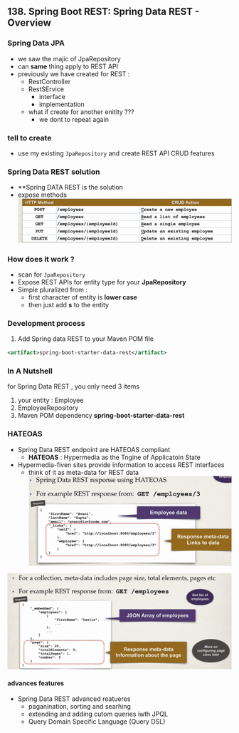 ## 138. Spring Boot REST: Spring Data REST - Overview

### Spring Data JPA 
* we saw the majic of JpaRepository 
* can **same** thing apply to REST API 
* previously we have created for REST : 
  * RestController
  * RestSErvice
    * interface
    * implementation
  * what if create for another enitity ??? 
    * we dont to repeat again 

### tell to create
* use my existing `JpaRepository` and create REST API CRUD features

### Spring Data REST solution 
* **Spring DATA REST is the solution
* expose methods
![img.png](img.png)

### How does it work ? 
* scan for `JpaRepository`
* Expose REST APIs for entity type for your **JpaRepository**
* Simple pluralized from : 
  * first character of entity is **lower case** 
  * then just add **s** to the entity

### Development process 
1. Add Spring data REST to your Maven POM file 
```xml
<artifact>spring-boot-starter-data-rest</artifact>
```

### In A Nutshell
for Spring Data REST , you only need 3 items 
1. your entity : Employee
2. EmployeeRepository 
3. Maven POM dependency **spring-boot-starter-data-rest**

### HATEOAS 
* Spring Data REST endpoint are HATEOAS compliant 
  * **HATEOAS** : Hypermedia as the Tngine of Applicatoin State
* Hypermedia-fiven sites provide information to access REST interfaces
  * think of it as meta-data for REST data
![img_1.png](img_1.png)

![img_2.png](img_2.png)

#### advances features 
* Spring Data REST advanced reatueres 
  * paganination, sorting and searhing
  * extending and adding cutom queries iwth JPQL
  * Query Domain Specific Language (Query DSL)
